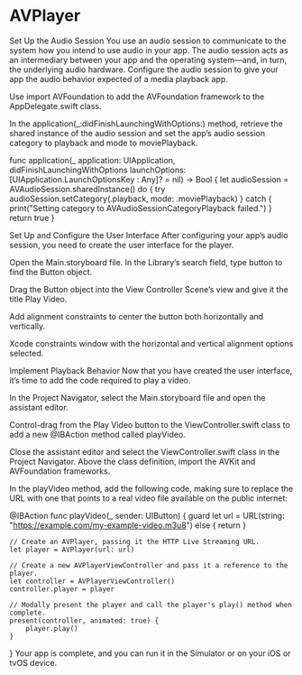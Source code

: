 # AVPlayer

Set Up the Audio Session
You use an audio session to communicate to the system how you intend to use audio in your app. The audio session acts as an intermediary between your app and the operating system—and, in turn, the underlying audio hardware. Configure the audio session to give your app the audio behavior expected of a media playback app.

Use import AVFoundation to add the AVFoundation framework to the AppDelegate.swift class.

In the application(_:didFinishLaunchingWithOptions:) method, retrieve the shared instance of the audio session and set the app’s audio session category to playback and mode to moviePlayback.

func application(_ application: UIApplication, didFinishLaunchingWithOptions launchOptions: [UIApplication.LaunchOptionsKey : Any]? = nil) -> Bool {
    let audioSession = AVAudioSession.sharedInstance()
    do {
        try audioSession.setCategory(.playback, mode: .moviePlayback)
    }
    catch {
        print("Setting category to AVAudioSessionCategoryPlayback failed.")
    }
    return true
}


Set Up and Configure the User Interface
After configuring your app’s audio session, you need to create the user interface for the player.

Open the Main.storyboard file. In the Library’s search field, type button to find the Button object.

Drag the Button object into the View Controller Scene’s view and give it the title Play Video.

Add alignment constraints to center the button both horizontally and vertically.

Xcode constraints window with the horizontal and vertical alignment options selected.

Implement Playback Behavior
Now that you have created the user interface, it’s time to add the code required to play a video.

In the Project Navigator, select the Main.storyboard file and open the assistant editor.

Control-drag from the Play Video button to the ViewController.swift class to add a new @IBAction method called playVideo.

Close the assistant editor and select the ViewController.swift class in the Project Navigator. Above the class definition, import the AVKit and AVFoundation frameworks.

In the playVideo method, add the following code, making sure to replace the URL with one that points to a real video file available on the public internet:

@IBAction func playVideo(_ sender: UIButton) {
    guard let url = URL(string: "https://example.com/my-example-video.m3u8") else { return }

    // Create an AVPlayer, passing it the HTTP Live Streaming URL.
    let player = AVPlayer(url: url)

    // Create a new AVPlayerViewController and pass it a reference to the player.
    let controller = AVPlayerViewController()
    controller.player = player

    // Modally present the player and call the player's play() method when complete.
    present(controller, animated: true) {
        player.play()
    }
}
Your app is complete, and you can run it in the Simulator or on your iOS or tvOS device.
